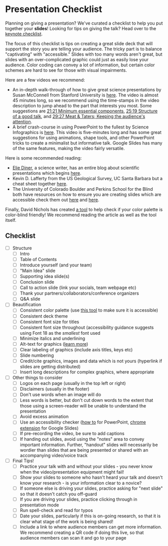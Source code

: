 # Presentation Checklist

Planning on giving a presentation? We've curated a checklist to help you put together your **slides**! Looking for tips on giving the talk? Head over to the [keynote checklist](../keynote/keynote_checklist.md). 

The focus of this checklist is tips on creating a great slide deck that will support the story you are telling your audience. The tricky part is to balance "captivating" with "accessible." Slides with too many words aren't great, but slides with an over-complicated graphic could just as easily lose your audience. Color coding can convey a lot of information, but certain color schemes are hard to see for those with visual impairments.  

Here are a few videos we recommend:
* An in-depth walk-through of how to give great science presentations by Susan McConnell from Stanford University is [here](https://www.youtube.com/watch?v=Hp7Id3Yb9XQ). The video is almost 45 minutes long, so we recommend using the time-stamps in the video description to jump ahead to the part that interests you most. Some suggestions are [21:21 Minimum essential components](https://www.youtube.com/watch?v=Hp7Id3Yb9XQ&t=1281s), [25:19 Structure of a good talk](https://www.youtube.com/watch?v=Hp7Id3Yb9XQ&t=1519s), and [29:27 Meat & Taters; Keeping the audience's attention](https://www.youtube.com/watch?v=Hp7Id3Yb9XQ&t=1767s).
* A brief crash-course in using PowerPoint to the fullest by Science Infographics is [here](https://www.youtube.com/watch?v=Hp7Id3Yb9XQ&t=1767s). This video is five-minutes long and has some great suggestions for using animations, shape tools, and other PowerPoint tricks to create a minimalist but informative talk. Google Slides has many of the same features, making the video fairly versatile. 

Here is some recommended reading:
* [Elie Diner](https://www.slide-talk.com/goal-slidetalk/), a science writer, has an entire blog about scientific presentations which begins [here](https://www.slide-talk.com/how-to-make-a-good-science-presentation/).
* Kevin D. Lafferty from the US Geological Survey, UC Santa Barbara but a cheat sheet together [here](https://parasitology.msi.ucsb.edu/sites/parasitology.msi.ucsb.edu/files/docs/publications/How%20to%20give%20a%20scientific%20presentation_0.pdf).
* The University of Colorado Boulder and Perkins School for the Blind both have resources on how to ensure you are creating slides which are accessible check them out [here](https://www.colorado.edu/digital-accessibility/resources/understanding-powerpoint-accessibility) and [here](https://www.perkins.org/resource/how-create-accessible-powerpoints/). 

Finally, David Nichols has created [a tool](https://davidmathlogic.com/colorblind/#%23D81B60-%231E88E5-%23FFC107-%23004D40) to help check if your color palette is color-blind friendly! We recommend reading the article as well as the tool itself. 

## Checklist

- [ ] Structure
     - [ ] Intro
     - [ ] Table of Contents
     - [ ] Introduce yourself (and your team)
     - [ ] "Main Idea" slide
     - [ ] Supporting idea slide(s)
     - [ ] Conclusion slide
     - [ ] Call to action slide (link your socials, team webpage etc)
     - [ ] Thank your partners/collaborators/conference organizers
     - [ ] Q&A slide 
- [ ] Beautification 
     - [ ] Consistent color palette (use [this tool](https://davidmathlogic.com/colorblind/#%23D81B60-%231E88E5-%23FFC107-%23004D40) to make sure it is accessible)
     - [ ] Consistent deck theme
     - [ ] Consistent font size for titles
     - [ ] Consistent font size throughout (accessibility guidance suggests using Font 18 as the *smallest* font used
     - [ ] Minimize italics and underlining
     - [ ] Alt-text for graphics ([learn more](https://www.perkins.org/resource/how-create-accessible-powerpoints/))
     - [ ] Clear labeling of graphics (include axis titles, keys etc)
     - [ ] Slide numbering
     - [ ] Credit/cite graphics, images and data which is not yours (hyperlink if slides are getting distributed) 
     - [ ] Insert long descriptions for complex graphics, where appropriate
- [ ] Other things to consider
     - [ ] Logos on each page (usually in the top left or right)
     - [ ] Disclaimers (usually in the footer)
     - [ ] Don't use words when an image will do
     - [ ] Less words is better, but don't cut down words to the extent that those using a screen-reader will be unable to understand the presentation 
     - [ ] Avoid excess animation
     - [ ] Use an accessibility checker ([how to](https://support.microsoft.com/en-us/office/make-your-powerpoint-presentations-accessible-to-people-with-disabilities-6f7772b2-2f33-4bd2-8ca7-dae3b2b3ef25) for PowerPoint, [chrome extension](https://workspace.google.com/marketplace/app/accessibility_checker_for_slides/437536886016) for Google Slides)
     - [ ] If pre-recording the video, be sure to add captions
     - [ ] If handing out slides, avoid using the "notes" area to convey important information. Further, "handout" slides will necessarily be wordier than slides that are being presented or shared with an accompanying video/voice track 
- [ ] Final Tips!
     - [ ] Practice your talk with and without your slides - you never know when the video/presentation equipment might fail!
     - [ ] Show your slides to someone who hasn't heard your talk and doesn't know your research - is your information clear to a novice? 
     - [ ] If someone else is driving your slides, practice asking for "next slide" so that it doesn't catch you off-guard 
     - [ ] If you are driving your slides, practice clicking through in presentation mode 
     - [ ] Run spell-check and read for typos 
     - [ ] Date your slides, particularly if this is on-going research, so that it is clear what stage of the work is being shared! 
     - [ ] Include a link to where audience members can get more information. We recommend creating a QR code if doing this live, so that audience members can scan it and go to your page 
